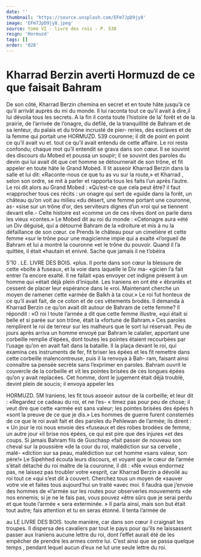 ```yaml
---
date: ''
thumbnail: 'https://source.unsplash.com/EFm7JpD9jy8'
image: 'EFm7JpD9jy8.jpeg'
source: tome VI - livre des rois - P. 538
reign: 'Hormuzd'
tags: []
order: '028'
---
```


# Kharrad Berzin averti Hormuzd de ce que faisait Bahram

De son côté, Kharrad Berzin chemina en secret et en toute hâte jusqu’à ce qu’il arrivât auprès du mi
du monde. Il lui raconta tout ce qu’il avait à dire,il
lui dévoila tous les secrets. A la fin il conta toute l’histoire de la’ forêt et de la prairie, de l’arrivée de
l’onagre, du défilé, de la tranquillité de Bahram et
de sa lenteur, du palais et du trône incrusté de pier- reries, des esclaves et de la femme qui portait une
HORMUZD. 539 couronne; il dit de point en point ce qu’il avait vu et.
tout ce qu’il avait entendu de cette affaire. Le roi resta confondu; chaque mot qu’il entendit se grava dans son cœur.
Il se souvint des discours du Mobed et poussa un soupir; il se souvint des paroles du devin qui lui avait dit que cet homme se détournerait de son
trône, et fit appeler en toute hâte le Grand Mobed.
Il lit asseoir Kharrad Berzin dans la salle et lui dit:
«Raconte-nous ce que tu as vu sur la route,» et Kharrad , selon son ordre, se mit à parler et rapporta tous les faits l’un après l’autre. Le roi dit alors au
Grand Mobed : «Qu’est-ce que cela peut être? il faut «rapprocher tous ces récits : un onagre qui sert de «guide dans la forêt, un château qu’on voit au milieu
«du désert, une femme portant une couronne, as-
«sise sur un trône d’or, des serviteurs dignes d’un
«roi qui se tiennent devant elle.- Celte histoire est «comme un de ces rêves dont on parle dans les vieux «contes.»
Le Mobed dit au roi du monde : «Cetonagre aura «été un Div déguisé, qui a détourné Bahram de la
«droiture et mis à nu la défaillance de son cœur.
ce Prends le château pour un cimetière et cette femme «sur le trône pour une magicienne impie qui a exalté
«l’orgueil de Bahram et lui a montré la couronne «et le trône du pouvoir. Quand il l’a quittée, il était «hautain et enivré. Sache que jamais il ne t’obéira

5’10 . LE. LIVRE DES BOIS.
«plus. Il porte dans son cœur la blessure de cette «boîte à fuseaux, et la voie dans laquelle le Div ma- «gicien l’a fait entrer l’a encore exalté. Il ne fallait
«pas envoyer cet indigne présent à un homme qui «était déjà plein d’iniquité. Les Iraniens en ont été
« ébranlés et cessent de placer leur espérance dans le
«roi. Maintenant cherche un moyen de ramener cette «armée de Balkh à ta cour.» Le roi fut honteux de
ce qu’il avait fait, de ce coton et de ces vêtements brodés. Il demanda à Kharrad Berzin ce qu’on avait
dit autour de Bahram de cette femme? Il répondit : «O roi l toute l’armée a dit que cette femme illustre,
«qui était si belle et si parée sur son trône, était la «fortune de Bahram.» Ces paroles remplirent le roi de terreur sur les malheurs que le sort lui réservait.
Peu de jours après arriva un homme envoyé par Bahram le calalier, apportant une corbeille remplie d’épées, dont toutes les pointes étaient recourbées
par l’usage qu’on en avait fait dans la bataille. Il la plaça devant le roi, qui examina ces instruments de fer, fit briser les épées et les fit remettre dans cette corbeille malencontreuse, puis il la renvoya à Bah- ram, faisant ainsi connaître sa pensée secrète sans l’exprimer en paroles.
Bahram ouvrit le couvercle de la corbeille et vit les pointes brisées de ces longues épées qu’on y avait
replacées. Cet homme, dont le jugement était déjà troublé, devint plein de soucis; il envoya appeler les

HORMUZD. 5M Iraniens, les fit tous asseoir autour de la corbeille;
et leur dit : «Regardez ce cadeau du roi, et ne l’es-
« timez pas pour peu de chose; il veut dire que cette «armée est sans valeur; les pointes brisées des épées
h «sont la preuve de ce que je dis.»
Les hommes de guerre furent consternés de ce que
le roi avait fait et des paroles du Pehlewan de l’armée; ils dirent : « Un jour le roi nous envoie des
«fuseaux et des robes brodées de femme, un autre jour «il brise nos épées, ce qui est pire que des injures
«et des coups. Si jamais Bahram fils de Guschasp «fait passer de nouveau son cheval sur la poussière «de la cour du roi, malédiction sur sa cervelle , malé- «diction sur sa peau, malédiction sur cet homme «sans valeur, son père!» Le Sipehhed écouta leurs discours, et voyant que le cœur de l’armée s’était
détaché du roi maître de la couronne, il dit : «Ne
«vous endormez pas, ne laissez pas troubler votre «esprit, car Kharrad Berzin a dévoilé au roi tout ce «qui s’est dit à couvert. Cherchez tous un moyen de «sauver votre vie et faites tous aujourd’hui un traité «avec moi. Il faudra que j’envoie des hommes de «l’armée sur les routes pour observerles mouvements
«de nos ennemis; si je ne le fais pas, vous pouvez «être sûrs que je serai perdu et que toute l’armée
« sera exterminée. »
Il parla ainsi, mais son but était tout autre; fais attention et tu en seras étonné. Il tenta l’armée de

au LE LIVRE DES BOIS.
toute manière, car dans son cœur il craignait les troupes. Il dispersa des cavaliers par tout le pays pour qu’ils ne laissassent passer aux Iraniens aucune lettre du roi, dont l’effet aurait été de les empêcher
de prendre les armes contre lui. C’est ainsi que se passa quelque temps , pendant lequel aucun d’eux ne
lut une seule lettre du roi.
